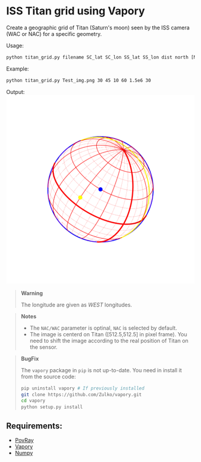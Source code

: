ISS Titan grid using Vapory
============================

Create a geographic grid of Titan (Saturn's moon) seen by the ISS camera (WAC or NAC) for a specific geometry.

Usage:
```bash
python titan_grid.py filename SC_lat SC_lon SS_lat SS_lon dist north [NAC|WAC]
```

Example:
```bash
python titan_grid.py Test_img.png 30 45 10 60 1.5e6 30
```

Output:
![](./Test_img.png)

> **Warning**
>
> The longitude are given as _WEST_ longitudes.

> **Notes**
>
> - The `NAC/WAC` parameter is optinal, `NAC` is selected by default.
> - The image is centerd on Titan ([512.5,512.5] in pixel frame). You need to shift the image according to the real position of Titan on the sensor.


> **BugFix**
>
> The `vapory` package in `pip` is not up-to-date. You need in install it from the source code:
> ```bash
> pip uninstall vapory # If previously installed
> git clone https://github.com/Zulko/vapory.git
> cd vapory
> python setup.py install
>```

Requirements:
--------------
- [PovRay](http://www.povray.org/)
- [Vapory](https://pypi.python.org/pypi/Vapory)
- [Numpy](www.numpy.org/)
